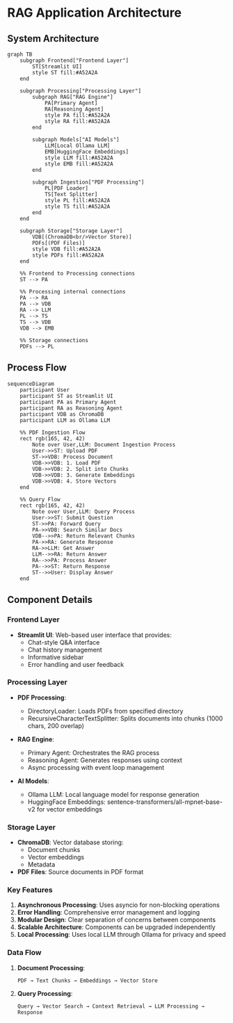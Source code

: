 # RAG Application Architecture

## System Architecture
```mermaid
graph TB
    subgraph Frontend["Frontend Layer"]
        ST[Streamlit UI]
        style ST fill:#A52A2A
    end

    subgraph Processing["Processing Layer"]
        subgraph RAG["RAG Engine"]
            PA[Primary Agent]
            RA[Reasoning Agent]
            style PA fill:#A52A2A
            style RA fill:#A52A2A
        end
        
        subgraph Models["AI Models"]
            LLM[Local Ollama LLM]
            EMB[HuggingFace Embeddings]
            style LLM fill:#A52A2A
            style EMB fill:#A52A2A
        end
        
        subgraph Ingestion["PDF Processing"]
            PL[PDF Loader]
            TS[Text Splitter]
            style PL fill:#A52A2A
            style TS fill:#A52A2A
        end
    end

    subgraph Storage["Storage Layer"]
        VDB[(ChromaDB<br/>Vector Store)]
        PDFs[(PDF Files)]
        style VDB fill:#A52A2A
        style PDFs fill:#A52A2A
    end

    %% Frontend to Processing connections
    ST --> PA

    %% Processing internal connections
    PA --> RA
    PA --> VDB
    RA --> LLM
    PL --> TS
    TS --> VDB
    VDB --> EMB

    %% Storage connections
    PDFs --> PL
```

## Process Flow
```mermaid
sequenceDiagram
    participant User
    participant ST as Streamlit UI
    participant PA as Primary Agent
    participant RA as Reasoning Agent
    participant VDB as ChromaDB
    participant LLM as Ollama LLM

    %% PDF Ingestion Flow
    rect rgb(165, 42, 42)
        Note over User,LLM: Document Ingestion Process
        User->>ST: Upload PDF
        ST->>VDB: Process Document
        VDB->>VDB: 1. Load PDF
        VDB->>VDB: 2. Split into Chunks
        VDB->>VDB: 3. Generate Embeddings
        VDB->>VDB: 4. Store Vectors
    end

    %% Query Flow
    rect rgb(165, 42, 42)
        Note over User,LLM: Query Process
        User->>ST: Submit Question
        ST->>PA: Forward Query
        PA->>VDB: Search Similar Docs
        VDB-->>PA: Return Relevant Chunks
        PA->>RA: Generate Response
        RA->>LLM: Get Answer
        LLM-->>RA: Return Answer
        RA-->>PA: Process Answer
        PA-->>ST: Return Response
        ST-->>User: Display Answer
    end
```

## Component Details

### Frontend Layer
- **Streamlit UI**: Web-based user interface that provides:
  - Chat-style Q&A interface
  - Chat history management
  - Informative sidebar
  - Error handling and user feedback

### Processing Layer
- **PDF Processing**:
  - DirectoryLoader: Loads PDFs from specified directory
  - RecursiveCharacterTextSplitter: Splits documents into chunks (1000 chars, 200 overlap)

- **RAG Engine**:
  - Primary Agent: Orchestrates the RAG process
  - Reasoning Agent: Generates responses using context
  - Async processing with event loop management

- **AI Models**:
  - Ollama LLM: Local language model for response generation
  - HuggingFace Embeddings: sentence-transformers/all-mpnet-base-v2 for vector embeddings

### Storage Layer
- **ChromaDB**: Vector database storing:
  - Document chunks
  - Vector embeddings
  - Metadata
- **PDF Files**: Source documents in PDF format

### Key Features
1. **Asynchronous Processing**: Uses asyncio for non-blocking operations
2. **Error Handling**: Comprehensive error management and logging
3. **Modular Design**: Clear separation of concerns between components
4. **Scalable Architecture**: Components can be upgraded independently
5. **Local Processing**: Uses local LLM through Ollama for privacy and speed

### Data Flow
1. **Document Processing**:
   ```
   PDF → Text Chunks → Embeddings → Vector Store
   ```

2. **Query Processing**:
   ```
   Query → Vector Search → Context Retrieval → LLM Processing → Response
